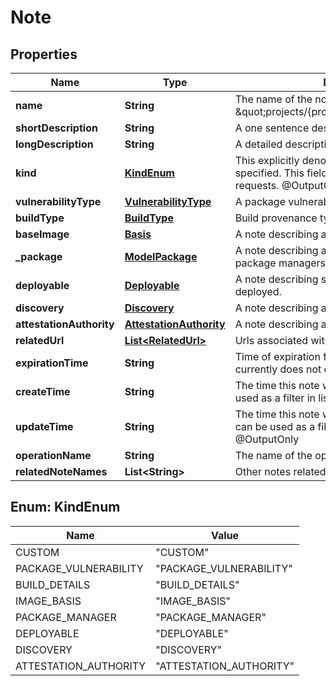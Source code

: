 
# Note

## Properties
Name | Type | Description | Notes
------------ | ------------- | ------------- | -------------
**name** | **String** | The name of the note in the form \&quot;projects/{project_id}/notes/{note_id}\&quot; |  [optional]
**shortDescription** | **String** | A one sentence description of this note |  [optional]
**longDescription** | **String** | A detailed description of this note |  [optional]
**kind** | [**KindEnum**](#KindEnum) | This explicitly denotes which kind of note is specified. This field can be used as a filter in list requests. @OutputOnly |  [optional]
**vulnerabilityType** | [**VulnerabilityType**](VulnerabilityType.md) | A package vulnerability type of note. |  [optional]
**buildType** | [**BuildType**](BuildType.md) | Build provenance type for a verifiable build. |  [optional]
**baseImage** | [**Basis**](Basis.md) | A note describing a base image. |  [optional]
**_package** | [**ModelPackage**](ModelPackage.md) | A note describing a package hosted by various package managers. |  [optional]
**deployable** | [**Deployable**](Deployable.md) | A note describing something that can be deployed. |  [optional]
**discovery** | [**Discovery**](Discovery.md) | A note describing a project/analysis type. |  [optional]
**attestationAuthority** | [**AttestationAuthority**](AttestationAuthority.md) | A note describing an attestation role. |  [optional]
**relatedUrl** | [**List&lt;RelatedUrl&gt;**](RelatedUrl.md) | Urls associated with this note |  [optional]
**expirationTime** | **String** | Time of expiration for this Note, null if Note currently does not expire. |  [optional]
**createTime** | **String** | The time this note was created. This field can be used as a filter in list requests. @OutputOnly |  [optional]
**updateTime** | **String** | The time this note was last updated. This field can be used as a filter in list requests. @OutputOnly |  [optional]
**operationName** | **String** | The name of the operation that created this note. |  [optional]
**relatedNoteNames** | **List&lt;String&gt;** | Other notes related to this note. |  [optional]


<a name="KindEnum"></a>
## Enum: KindEnum
Name | Value
---- | -----
CUSTOM | &quot;CUSTOM&quot;
PACKAGE_VULNERABILITY | &quot;PACKAGE_VULNERABILITY&quot;
BUILD_DETAILS | &quot;BUILD_DETAILS&quot;
IMAGE_BASIS | &quot;IMAGE_BASIS&quot;
PACKAGE_MANAGER | &quot;PACKAGE_MANAGER&quot;
DEPLOYABLE | &quot;DEPLOYABLE&quot;
DISCOVERY | &quot;DISCOVERY&quot;
ATTESTATION_AUTHORITY | &quot;ATTESTATION_AUTHORITY&quot;



